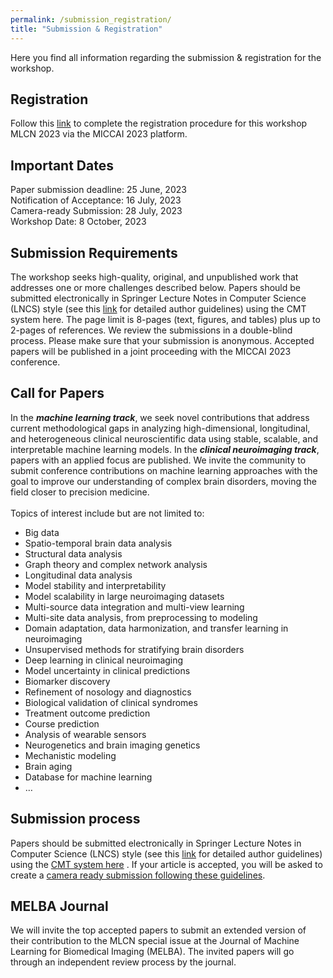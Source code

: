 ```yaml
---
permalink: /submission_registration/
title: "Submission & Registration"
---
```


Here you find all information regarding the submission & registration for the workshop.


## Registration

Follow this [link](https://conferences.miccai.org/2023/en/REGISTRATION.html) to complete the registration procedure for this workshop MLCN 2023 via the MICCAI 2023 platform.

## Important Dates

Paper submission deadline: 25 June, 2023
<br>
Notification of Acceptance: 16 July, 2023
<br>
Camera-ready Submission: 28 July, 2023
<br>
Workshop Date: 8 October, 2023
<br>

## Submission Requirements

The workshop seeks high-quality, original, and unpublished work that addresses one or more challenges described below. Papers should be submitted electronically in Springer Lecture Notes in Computer Science (LNCS) style (see this [link](https://conferences.miccai.org/2023/en/PAPER-SUBMISSION-AND-REBUTTAL-GUIDELINES.html#manuscriptpreparation) for detailed author guidelines) using the CMT system here. The page limit is 8-pages (text, figures, and tables) plus up to 2-pages of references. We review the submissions in a double-blind process. Please make sure that your submission is anonymous. Accepted papers will be published in a joint proceeding with the MICCAI 2023 conference.

## Call for Papers 

In the ***machine learning track***, we seek novel contributions that address current methodological gaps in analyzing high-dimensional, longitudinal, and heterogeneous clinical neuroscientific data using stable, scalable, and interpretable machine learning models. In the ***clinical neuroimaging track***, papers with an applied focus are published. We invite the community to submit conference contributions on machine learning approaches with the goal to improve our understanding of complex brain disorders, moving the field closer to precision medicine. 
<br>
<br>
Topics of interest include but are not limited to:
<br>
* Big data
* Spatio-temporal brain data analysis
* Structural data analysis
* Graph theory and complex network analysis
* Longitudinal data analysis
* Model stability and interpretability
* Model scalability in large neuroimaging datasets
* Multi-source data integration and multi-view learning
* Multi-site data analysis, from preprocessing to modeling
* Domain adaptation, data harmonization, and transfer learning in neuroimaging
* Unsupervised methods for stratifying brain disorders
* Deep learning in clinical neuroimaging
* Model uncertainty in clinical predictions
* Biomarker discovery 
* Refinement of nosology and diagnostics 
* Biological validation of clinical syndromes 
* Treatment outcome prediction 
* Course prediction 
* Analysis of wearable sensors
* Neurogenetics and brain imaging genetics
* Mechanistic modeling
* Brain aging
* Database for machine learning
* …


## Submission process

Papers should be submitted electronically in Springer Lecture Notes in Computer Science (LNCS) style (see this [link](https://conferences.miccai.org/2023/en/PAPER-SUBMISSION-AND-REBUTTAL-GUIDELINES.html#manuscriptpreparation) for detailed author guidelines) using the [CMT system here](https://cmt3.research.microsoft.com/MLCN2023) .
If your article is accepted, you will be asked to create a [camera ready submission following these guidelines](https://mlcnworkshop.github.io/camera_ready).

## MELBA Journal 
We will invite the top accepted papers to submit an extended version of their contribution to the MLCN special issue at the Journal of Machine Learning for Biomedical Imaging (MELBA). The invited papers will go through an independent review process by the journal.
